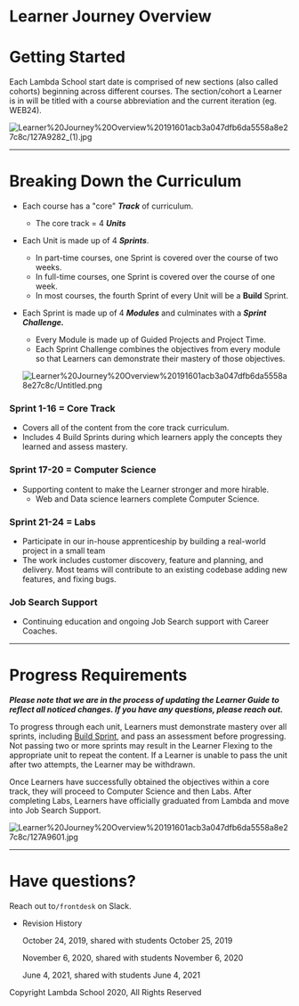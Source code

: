 # Learner Journey Overview

# Getting Started

Each Lambda School start date is comprised of new sections (also called cohorts) beginning across different courses. The section/cohort a Learner is in will be titled with a course abbreviation and the current iteration (eg. WEB24). 

![Learner%20Journey%20Overview%20191601acb3a047dfb6da5558a8e27c8c/127A9282_(1).jpg](Learner%20Journey%20Overview%20191601acb3a047dfb6da5558a8e27c8c/127A9282_(1).jpg)

---

# Breaking Down the Curriculum

- Each course has a "core" ***Track*** of curriculum.
    - The core track = 4 ***Units***
- Each Unit is made up of 4 ***Sprints***.
    - In part-time courses, one Sprint is covered over the course of two weeks.
    - In full-time courses, one Sprint is covered over the course of one week.
    - In most courses, the fourth Sprint of every Unit will be a **Build** Sprint.
- Each Sprint is made up of 4 ***Modules*** and culminates with a ***Sprint Challenge.***
    - Every Module is made up of Guided Projects and Project Time.
    - Each Sprint Challenge combines the objectives from every module so that Learners can demonstrate their mastery of those objectives.
    
    ![Learner%20Journey%20Overview%20191601acb3a047dfb6da5558a8e27c8c/Untitled.png](Learner%20Journey%20Overview%20191601acb3a047dfb6da5558a8e27c8c/Untitled.png)
    

### Sprint 1-16 = Core Track

- Covers all of the content from the core track curriculum.
- Includes 4 Build Sprints during which learners apply the concepts they learned and assess mastery.

### Sprint 17-20 = Computer Science

- Supporting content to make the Learner stronger and more hirable.
    - Web and Data science learners complete Computer Science.

### Sprint 21-24 = Labs

- Participate in our in-house apprenticeship by building a real-world project in a small team
- The work includes customer discovery, feature and planning, and delivery. Most teams will contribute to an existing codebase adding new features, and fixing bugs.

### Job Search Support

- Continuing education and ongoing Job Search support with Career Coaches.

---

# Progress Requirements

***Please note that we are in the process of updating the Learner Guide to reflect all noticed changes. If you have any questions, please reach out.***

To progress through each unit, Learners must demonstrate mastery over all sprints, including [Build Sprint](Build%20Sprints%20d0b13fb5f2b5447f846c56cc7a2ddcb1.md), and pass an assessment before progressing. Not passing two or more sprints may result in the Learner Flexing to the appropriate unit to repeat the content. If a Learner is unable to pass the unit after two attempts, the Learner may be withdrawn. 

Once Learners have successfully obtained the objectives within a core track, they will proceed to Computer Science and then Labs. After completing Labs, Learners have officially graduated from Lambda and move into Job Search Support.

![Learner%20Journey%20Overview%20191601acb3a047dfb6da5558a8e27c8c/127A9601.jpg](Learner%20Journey%20Overview%20191601acb3a047dfb6da5558a8e27c8c/127A9601.jpg)

---

# Have questions?

Reach out to`/frontdesk` on Slack.

- Revision History
    
    October 24, 2019, shared with students October 25, 2019
    
    November 6, 2020, shared with students November 6, 2020
    
    June 4, 2021, shared with students June 4, 2021
    

Copyright Lambda School 2020, All Rights Reserved